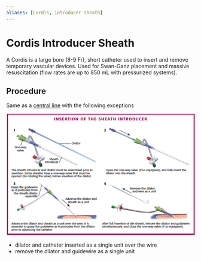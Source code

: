 ```yaml
---
aliases: [Cordis, introducer sheath]
---
```

# Cordis Introducer Sheath
A Cordis is a large bore (8-9 Fr), short catheter used to insert and remove temporary vascular devices. Used for Swan-Ganz placement and massive resuscitation (flow rates are up to 850 mL with pressurized systems).

## Procedure
Same as a [central line](Central%20Lines.md) with the following exceptions

![](_attachments/Pasted%20image%2020221228182315.png)

- dilator and catheter inserted as a single unit over the wire
- remove the dilator and guidewire as a single unit
